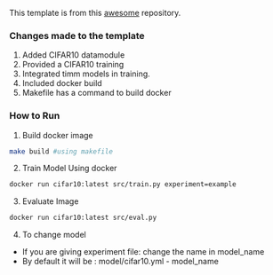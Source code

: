 This template is from this [awesome]() repository. 

### Changes made to the template

1. Added CIFAR10 datamodule
2. Provided a CIFAR10 training
3. Integrated timm models in training.
4. Included docker build
5. Makefile has a command to build docker

### How to Run

1. Build docker image

```bash
make build #using makefile

```

2. Train Model Using docker

```bash
docker run cifar10:latest src/train.py experiment=example
```

3. Evaluate Image

```bash
docker run cifar10:latest src/eval.py
```

4. To change model
 - If you are giving experiment file: change the name in model_name
 - By default it will be : model/cifar10.yml - model_name
 
 

 

 




